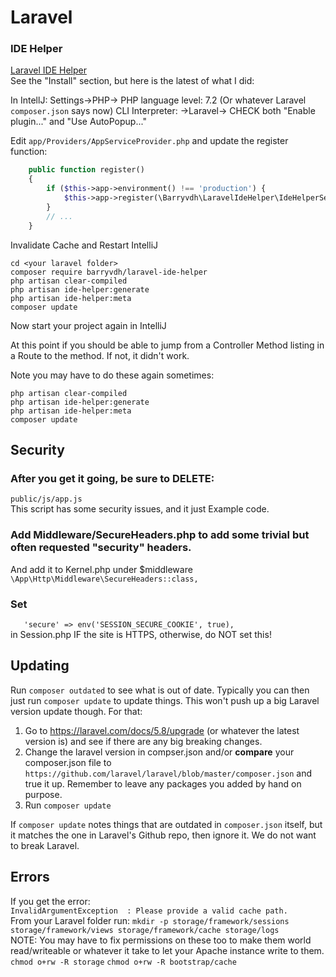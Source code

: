 # Laravel

### IDE Helper
[Laravel IDE Helper](https://github.com/barryvdh/laravel-ide-helper)  
See the "Install" section, but here is the latest of what I did:  

In IntellJ:
Settings->PHP->
    PHP language level: 7.2 (Or whatever Laravel `composer.json` says now)
    CLI Interpreter: <no interpreter>
->Laravel->
    CHECK both "Enable plugin..." and "Use AutoPopup..."
    
Edit `app/Providers/AppServiceProvider.php` and update the register function:
```php
    public function register()
    {
        if ($this->app->environment() !== 'production') {
            $this->app->register(\Barryvdh\LaravelIdeHelper\IdeHelperServiceProvider::class);
        }
        // ...
    }
```

Invalidate Cache and Restart IntelliJ
```shell script
cd <your laravel folder>
composer require barryvdh/laravel-ide-helper
php artisan clear-compiled
php artisan ide-helper:generate
php artisan ide-helper:meta
composer update
```

Now start your project again in IntelliJ

At this point if you should be able to jump from a Controller Method listing in a Route to the method. If not, it didn't work.

Note you may have to do these again sometimes:
```shell script
php artisan clear-compiled
php artisan ide-helper:generate
php artisan ide-helper:meta
composer update
```

## Security
### After you get it going, be sure to DELETE:
`public/js/app.js`  
This script has some security issues, and it just Example code.

### Add Middleware/SecureHeaders.php to add some trivial but often requested "security" headers.
And add it to Kernel.php under $middleware
`\App\Http\Middleware\SecureHeaders::class,`  

### Set  
`    'secure' => env('SESSION_SECURE_COOKIE', true),
`  
in Session.php IF the site is HTTPS,
otherwise, do NOT set this!

## Updating

Run `composer outdated` to see what is out of date.
Typically you can then just run `composer update` to update things.
This won't push up a big Laravel version update though.
For that:
1. Go to https://laravel.com/docs/5.8/upgrade (or whatever the latest version is) and see if there are any big breaking changes.
2. Change the laravel version in compser.json and/or **compare** your composer.json file to `https://github.com/laravel/laravel/blob/master/composer.json` and true it up.  Remember to leave any packages you added by hand on purpose.
3. Run `composer update`

If `composer update` notes things that are outdated in `composer.json` itself, but it matches the one in Laravel's Github repo, then ignore it. We do not want to break Laravel.

## Errors
If you get the error:  
`InvalidArgumentException  : Please provide a valid cache path.`  
From your Laravel folder run:
`mkdir -p storage/framework/sessions storage/framework/views storage/framework/cache storage/logs`  
NOTE: You may have to fix permissions on these too to make them world read/writeable or whatever it take to let your Apache instance write to them.  
`chmod o+rw -R storage`
`chmod o+rw -R bootstrap/cache`
